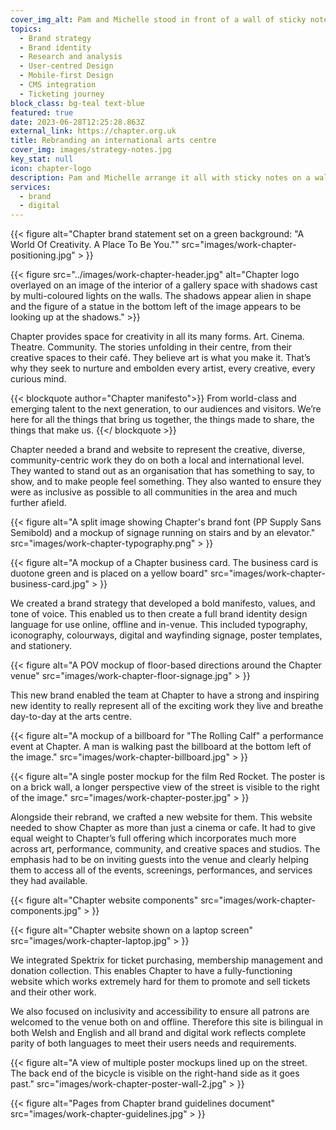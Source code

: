 ```yaml
---
cover_img_alt: Pam and Michelle stood in front of a wall of sticky notes
topics:
  - Brand strategy
  - Brand identity
  - Research and analysis
  - User-centred Design
  - Mobile-first Design
  - CMS integration
  - Ticketing journey
block_class: bg-teal text-blue
featured: true
date: 2023-06-28T12:25:28.863Z
external_link: https://chapter.org.uk
title: Rebranding an international arts centre
cover_img: images/strategy-notes.jpg
key_stat: null
icon: chapter-logo
description: Pam and Michelle arrange it all with sticky notes on a wall.
services:
  - brand
  - digital
---
```


{{< figure alt="Chapter brand statement set on a green background: "A World Of Creativity. A Place To Be You."" src="images/work-chapter-positioning.jpg" > }}


{{< figure src="../images/work-chapter-header.jpg" alt="Chapter logo overlayed on an image of the interior of a gallery space with shadows cast by multi-coloured lights on the walls. The shadows appear alien in shape and the figure of a statue in the bottom left of the image appears to be looking up at the shadows." >}}

Chapter provides space for creativity in all its many forms. Art. Cinema. Theatre. Community. The stories unfolding in their centre, from their creative spaces to their café. They believe art is what you make it. That’s why they seek to nurture and embolden every artist, every creative, every curious mind.

{{< blockquote author="Chapter manifesto">}}
From world-class and emerging talent to the next generation, to our audiences and visitors. We’re here for all the things that bring us together, the things made to share, the things that make us.
{{</ blockquote >}}

Chapter needed a brand and website to represent the creative, diverse, community-centric work they do on both a local and international level. They wanted to stand out as an organisation that has something to say, to show, and to make people feel something. They also wanted to ensure they were as inclusive as possible to all communities in the area and much further afield. 

{{< figure alt="A split image showing Chapter's brand font (PP Supply Sans Semibold) and a mockup of signage running on stairs and by an elevator." src="images/work-chapter-typography.png" > }}

{{< figure alt="A mockup of a Chapter business card. The business card is duotone green and is placed on a yellow board" src="images/work-chapter-business-card.jpg" > }}

We created a brand strategy that developed a bold manifesto, values, and tone of voice. This enabled us to then create a full brand identity design language for use online, offline and in-venue. This included typography, iconography, colourways, digital and wayfinding signage, poster templates, and stationery. 

{{< figure alt="A POV mockup of floor-based directions around the Chapter venue" src="images/work-chapter-floor-signage.jpg" > }}

This new brand enabled the team at Chapter to have a strong and inspiring new identity to really represent all of the exciting work they live and breathe day-to-day at the arts centre.

{{< figure alt="A mockup of a billboard for "The Rolling Calf" a performance event at Chapter. A man is walking past the billboard at the bottom left of the image." src="images/work-chapter-billboard.jpg" > }}

{{< figure alt="A single poster mockup for the film Red Rocket. The poster is on a brick wall, a longer perspective view of the street is visible to the right of the image." src="images/work-chapter-poster.jpg" > }}

Alongside their rebrand, we crafted a new website for them. This website needed to show Chapter as more than just a cinema or cafe. It had to give equal weight to Chapter’s full offering which incorporates much more across art, performance, community, and creative spaces and studios. The emphasis had to be on inviting guests into the venue and clearly helping them to access all of the events, screenings, performances, and services they had available. 

{{< figure alt="Chapter website components" src="images/work-chapter-components.jpg" > }}

{{< figure alt="Chapter website shown on a laptop screen" src="images/work-chapter-laptop.jpg" > }}

We integrated Spektrix for ticket purchasing, membership management and donation collection. This enables Chapter to have a fully-functioning website which works extremely hard for them to promote and sell tickets and their other work. 

We also focused on inclusivity and accessibility to ensure all patrons are welcomed to the venue both on and offline. Therefore this site is bilingual in both Welsh and English and all brand and digital work reflects complete parity of both languages to meet their users needs and requirements.

{{< figure alt="A view of multiple poster mockups lined up on the street. The back end of the bicycle is visible on the right-hand side as it goes past." src="images/work-chapter-poster-wall-2.jpg" > }}

{{< figure alt="Pages from Chapter brand guidelines document" src="images/work-chapter-guidelines.jpg" > }}


